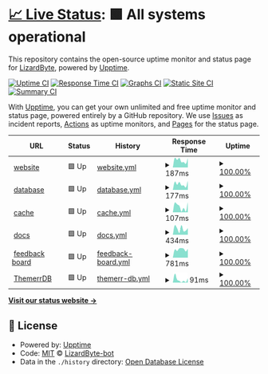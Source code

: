 # [📈 Live Status](https://status.lizardbyte.dev): <!--live status--> **🟩 All systems operational**

This repository contains the open-source uptime monitor and status page for [LizardByte](https://app.lizardbyte.dev), powered by [Upptime](https://github.com/upptime/upptime).

[![Uptime CI](https://github.com/LizardByte-bot/upptime/workflows/Uptime%20CI/badge.svg)](https://github.com/LizardByte-bot/upptime/actions?query=workflow%3A%22Uptime+CI%22)
[![Response Time CI](https://github.com/LizardByte-bot/upptime/workflows/Response%20Time%20CI/badge.svg)](https://github.com/LizardByte-bot/upptime/actions?query=workflow%3A%22Response+Time+CI%22)
[![Graphs CI](https://github.com/LizardByte-bot/upptime/workflows/Graphs%20CI/badge.svg)](https://github.com/LizardByte-bot/upptime/actions?query=workflow%3A%22Graphs+CI%22)
[![Static Site CI](https://github.com/LizardByte-bot/upptime/workflows/Static%20Site%20CI/badge.svg)](https://github.com/LizardByte-bot/upptime/actions?query=workflow%3A%22Static+Site+CI%22)
[![Summary CI](https://github.com/LizardByte-bot/upptime/workflows/Summary%20CI/badge.svg)](https://github.com/LizardByte-bot/upptime/actions?query=workflow%3A%22Summary+CI%22)

With [Upptime](https://upptime.js.org), you can get your own unlimited and free uptime monitor and status page, powered entirely by a GitHub repository. We use [Issues](https://github.com/LizardByte-bot/upptime/issues) as incident reports, [Actions](https://github.com/LizardByte-bot/upptime/actions) as uptime monitors, and [Pages](https://status.lizardbyte.dev) for the status page.

<!--start: status pages-->
<!-- This summary is generated by Upptime (https://github.com/upptime/upptime) -->
<!-- Do not edit this manually, your changes will be overwritten -->
<!-- prettier-ignore -->
| URL | Status | History | Response Time | Uptime |
| --- | ------ | ------- | ------------- | ------ |
| <img alt="" src="https://icons.duckduckgo.com/ip3/app.lizardbyte.dev.ico" height="13"> [website](https://app.lizardbyte.dev) | 🟩 Up | [website.yml](https://github.com/LizardByte-bot/upptime/commits/HEAD/history/website.yml) | <details><summary><img alt="Response time graph" src="./graphs/website/response-time-week.png" height="20"> 187ms</summary><br><a href="https://status.lizardbyte.dev/history/website"><img alt="Response time 192" src="https://img.shields.io/endpoint?url=https%3A%2F%2Fraw.githubusercontent.com%2FLizardByte-bot%2Fupptime%2FHEAD%2Fapi%2Fwebsite%2Fresponse-time.json"></a><br><a href="https://status.lizardbyte.dev/history/website"><img alt="24-hour response time 121" src="https://img.shields.io/endpoint?url=https%3A%2F%2Fraw.githubusercontent.com%2FLizardByte-bot%2Fupptime%2FHEAD%2Fapi%2Fwebsite%2Fresponse-time-day.json"></a><br><a href="https://status.lizardbyte.dev/history/website"><img alt="7-day response time 187" src="https://img.shields.io/endpoint?url=https%3A%2F%2Fraw.githubusercontent.com%2FLizardByte-bot%2Fupptime%2FHEAD%2Fapi%2Fwebsite%2Fresponse-time-week.json"></a><br><a href="https://status.lizardbyte.dev/history/website"><img alt="30-day response time 164" src="https://img.shields.io/endpoint?url=https%3A%2F%2Fraw.githubusercontent.com%2FLizardByte-bot%2Fupptime%2FHEAD%2Fapi%2Fwebsite%2Fresponse-time-month.json"></a><br><a href="https://status.lizardbyte.dev/history/website"><img alt="1-year response time 192" src="https://img.shields.io/endpoint?url=https%3A%2F%2Fraw.githubusercontent.com%2FLizardByte-bot%2Fupptime%2FHEAD%2Fapi%2Fwebsite%2Fresponse-time-year.json"></a></details> | <details><summary><a href="https://status.lizardbyte.dev/history/website">100.00%</a></summary><a href="https://status.lizardbyte.dev/history/website"><img alt="All-time uptime 99.98%" src="https://img.shields.io/endpoint?url=https%3A%2F%2Fraw.githubusercontent.com%2FLizardByte-bot%2Fupptime%2FHEAD%2Fapi%2Fwebsite%2Fuptime.json"></a><br><a href="https://status.lizardbyte.dev/history/website"><img alt="24-hour uptime 100.00%" src="https://img.shields.io/endpoint?url=https%3A%2F%2Fraw.githubusercontent.com%2FLizardByte-bot%2Fupptime%2FHEAD%2Fapi%2Fwebsite%2Fuptime-day.json"></a><br><a href="https://status.lizardbyte.dev/history/website"><img alt="7-day uptime 100.00%" src="https://img.shields.io/endpoint?url=https%3A%2F%2Fraw.githubusercontent.com%2FLizardByte-bot%2Fupptime%2FHEAD%2Fapi%2Fwebsite%2Fuptime-week.json"></a><br><a href="https://status.lizardbyte.dev/history/website"><img alt="30-day uptime 100.00%" src="https://img.shields.io/endpoint?url=https%3A%2F%2Fraw.githubusercontent.com%2FLizardByte-bot%2Fupptime%2FHEAD%2Fapi%2Fwebsite%2Fuptime-month.json"></a><br><a href="https://status.lizardbyte.dev/history/website"><img alt="1-year uptime 99.98%" src="https://img.shields.io/endpoint?url=https%3A%2F%2Fraw.githubusercontent.com%2FLizardByte-bot%2Fupptime%2FHEAD%2Fapi%2Fwebsite%2Fuptime-year.json"></a></details>
| <img alt="" src="https://icons.duckduckgo.com/ip3/db.lizardbyte.dev.ico" height="13"> [database](https://db.lizardbyte.dev) | 🟩 Up | [database.yml](https://github.com/LizardByte-bot/upptime/commits/HEAD/history/database.yml) | <details><summary><img alt="Response time graph" src="./graphs/database/response-time-week.png" height="20"> 177ms</summary><br><a href="https://status.lizardbyte.dev/history/database"><img alt="Response time 158" src="https://img.shields.io/endpoint?url=https%3A%2F%2Fraw.githubusercontent.com%2FLizardByte-bot%2Fupptime%2FHEAD%2Fapi%2Fdatabase%2Fresponse-time.json"></a><br><a href="https://status.lizardbyte.dev/history/database"><img alt="24-hour response time 111" src="https://img.shields.io/endpoint?url=https%3A%2F%2Fraw.githubusercontent.com%2FLizardByte-bot%2Fupptime%2FHEAD%2Fapi%2Fdatabase%2Fresponse-time-day.json"></a><br><a href="https://status.lizardbyte.dev/history/database"><img alt="7-day response time 177" src="https://img.shields.io/endpoint?url=https%3A%2F%2Fraw.githubusercontent.com%2FLizardByte-bot%2Fupptime%2FHEAD%2Fapi%2Fdatabase%2Fresponse-time-week.json"></a><br><a href="https://status.lizardbyte.dev/history/database"><img alt="30-day response time 154" src="https://img.shields.io/endpoint?url=https%3A%2F%2Fraw.githubusercontent.com%2FLizardByte-bot%2Fupptime%2FHEAD%2Fapi%2Fdatabase%2Fresponse-time-month.json"></a><br><a href="https://status.lizardbyte.dev/history/database"><img alt="1-year response time 158" src="https://img.shields.io/endpoint?url=https%3A%2F%2Fraw.githubusercontent.com%2FLizardByte-bot%2Fupptime%2FHEAD%2Fapi%2Fdatabase%2Fresponse-time-year.json"></a></details> | <details><summary><a href="https://status.lizardbyte.dev/history/database">100.00%</a></summary><a href="https://status.lizardbyte.dev/history/database"><img alt="All-time uptime 99.98%" src="https://img.shields.io/endpoint?url=https%3A%2F%2Fraw.githubusercontent.com%2FLizardByte-bot%2Fupptime%2FHEAD%2Fapi%2Fdatabase%2Fuptime.json"></a><br><a href="https://status.lizardbyte.dev/history/database"><img alt="24-hour uptime 100.00%" src="https://img.shields.io/endpoint?url=https%3A%2F%2Fraw.githubusercontent.com%2FLizardByte-bot%2Fupptime%2FHEAD%2Fapi%2Fdatabase%2Fuptime-day.json"></a><br><a href="https://status.lizardbyte.dev/history/database"><img alt="7-day uptime 100.00%" src="https://img.shields.io/endpoint?url=https%3A%2F%2Fraw.githubusercontent.com%2FLizardByte-bot%2Fupptime%2FHEAD%2Fapi%2Fdatabase%2Fuptime-week.json"></a><br><a href="https://status.lizardbyte.dev/history/database"><img alt="30-day uptime 100.00%" src="https://img.shields.io/endpoint?url=https%3A%2F%2Fraw.githubusercontent.com%2FLizardByte-bot%2Fupptime%2FHEAD%2Fapi%2Fdatabase%2Fuptime-month.json"></a><br><a href="https://status.lizardbyte.dev/history/database"><img alt="1-year uptime 99.98%" src="https://img.shields.io/endpoint?url=https%3A%2F%2Fraw.githubusercontent.com%2FLizardByte-bot%2Fupptime%2FHEAD%2Fapi%2Fdatabase%2Fuptime-year.json"></a></details>
| <img alt="" src="https://icons.duckduckgo.com/ip3/app.lizardbyte.dev.ico" height="13"> [cache](https://app.lizardbyte.dev/uno) | 🟩 Up | [cache.yml](https://github.com/LizardByte-bot/upptime/commits/HEAD/history/cache.yml) | <details><summary><img alt="Response time graph" src="./graphs/cache/response-time-week.png" height="20"> 107ms</summary><br><a href="https://status.lizardbyte.dev/history/cache"><img alt="Response time 73" src="https://img.shields.io/endpoint?url=https%3A%2F%2Fraw.githubusercontent.com%2FLizardByte-bot%2Fupptime%2FHEAD%2Fapi%2Fcache%2Fresponse-time.json"></a><br><a href="https://status.lizardbyte.dev/history/cache"><img alt="24-hour response time 19" src="https://img.shields.io/endpoint?url=https%3A%2F%2Fraw.githubusercontent.com%2FLizardByte-bot%2Fupptime%2FHEAD%2Fapi%2Fcache%2Fresponse-time-day.json"></a><br><a href="https://status.lizardbyte.dev/history/cache"><img alt="7-day response time 107" src="https://img.shields.io/endpoint?url=https%3A%2F%2Fraw.githubusercontent.com%2FLizardByte-bot%2Fupptime%2FHEAD%2Fapi%2Fcache%2Fresponse-time-week.json"></a><br><a href="https://status.lizardbyte.dev/history/cache"><img alt="30-day response time 82" src="https://img.shields.io/endpoint?url=https%3A%2F%2Fraw.githubusercontent.com%2FLizardByte-bot%2Fupptime%2FHEAD%2Fapi%2Fcache%2Fresponse-time-month.json"></a><br><a href="https://status.lizardbyte.dev/history/cache"><img alt="1-year response time 73" src="https://img.shields.io/endpoint?url=https%3A%2F%2Fraw.githubusercontent.com%2FLizardByte-bot%2Fupptime%2FHEAD%2Fapi%2Fcache%2Fresponse-time-year.json"></a></details> | <details><summary><a href="https://status.lizardbyte.dev/history/cache">100.00%</a></summary><a href="https://status.lizardbyte.dev/history/cache"><img alt="All-time uptime 99.98%" src="https://img.shields.io/endpoint?url=https%3A%2F%2Fraw.githubusercontent.com%2FLizardByte-bot%2Fupptime%2FHEAD%2Fapi%2Fcache%2Fuptime.json"></a><br><a href="https://status.lizardbyte.dev/history/cache"><img alt="24-hour uptime 100.00%" src="https://img.shields.io/endpoint?url=https%3A%2F%2Fraw.githubusercontent.com%2FLizardByte-bot%2Fupptime%2FHEAD%2Fapi%2Fcache%2Fuptime-day.json"></a><br><a href="https://status.lizardbyte.dev/history/cache"><img alt="7-day uptime 100.00%" src="https://img.shields.io/endpoint?url=https%3A%2F%2Fraw.githubusercontent.com%2FLizardByte-bot%2Fupptime%2FHEAD%2Fapi%2Fcache%2Fuptime-week.json"></a><br><a href="https://status.lizardbyte.dev/history/cache"><img alt="30-day uptime 100.00%" src="https://img.shields.io/endpoint?url=https%3A%2F%2Fraw.githubusercontent.com%2FLizardByte-bot%2Fupptime%2FHEAD%2Fapi%2Fcache%2Fuptime-month.json"></a><br><a href="https://status.lizardbyte.dev/history/cache"><img alt="1-year uptime 99.98%" src="https://img.shields.io/endpoint?url=https%3A%2F%2Fraw.githubusercontent.com%2FLizardByte-bot%2Fupptime%2FHEAD%2Fapi%2Fcache%2Fuptime-year.json"></a></details>
| <img alt="" src="https://icons.duckduckgo.com/ip3/docs.lizardbyte.dev.ico" height="13"> [docs](https://docs.lizardbyte.dev) | 🟩 Up | [docs.yml](https://github.com/LizardByte-bot/upptime/commits/HEAD/history/docs.yml) | <details><summary><img alt="Response time graph" src="./graphs/docs/response-time-week.png" height="20"> 434ms</summary><br><a href="https://status.lizardbyte.dev/history/docs"><img alt="Response time 452" src="https://img.shields.io/endpoint?url=https%3A%2F%2Fraw.githubusercontent.com%2FLizardByte-bot%2Fupptime%2FHEAD%2Fapi%2Fdocs%2Fresponse-time.json"></a><br><a href="https://status.lizardbyte.dev/history/docs"><img alt="24-hour response time 257" src="https://img.shields.io/endpoint?url=https%3A%2F%2Fraw.githubusercontent.com%2FLizardByte-bot%2Fupptime%2FHEAD%2Fapi%2Fdocs%2Fresponse-time-day.json"></a><br><a href="https://status.lizardbyte.dev/history/docs"><img alt="7-day response time 434" src="https://img.shields.io/endpoint?url=https%3A%2F%2Fraw.githubusercontent.com%2FLizardByte-bot%2Fupptime%2FHEAD%2Fapi%2Fdocs%2Fresponse-time-week.json"></a><br><a href="https://status.lizardbyte.dev/history/docs"><img alt="30-day response time 414" src="https://img.shields.io/endpoint?url=https%3A%2F%2Fraw.githubusercontent.com%2FLizardByte-bot%2Fupptime%2FHEAD%2Fapi%2Fdocs%2Fresponse-time-month.json"></a><br><a href="https://status.lizardbyte.dev/history/docs"><img alt="1-year response time 452" src="https://img.shields.io/endpoint?url=https%3A%2F%2Fraw.githubusercontent.com%2FLizardByte-bot%2Fupptime%2FHEAD%2Fapi%2Fdocs%2Fresponse-time-year.json"></a></details> | <details><summary><a href="https://status.lizardbyte.dev/history/docs">100.00%</a></summary><a href="https://status.lizardbyte.dev/history/docs"><img alt="All-time uptime 100.00%" src="https://img.shields.io/endpoint?url=https%3A%2F%2Fraw.githubusercontent.com%2FLizardByte-bot%2Fupptime%2FHEAD%2Fapi%2Fdocs%2Fuptime.json"></a><br><a href="https://status.lizardbyte.dev/history/docs"><img alt="24-hour uptime 100.00%" src="https://img.shields.io/endpoint?url=https%3A%2F%2Fraw.githubusercontent.com%2FLizardByte-bot%2Fupptime%2FHEAD%2Fapi%2Fdocs%2Fuptime-day.json"></a><br><a href="https://status.lizardbyte.dev/history/docs"><img alt="7-day uptime 100.00%" src="https://img.shields.io/endpoint?url=https%3A%2F%2Fraw.githubusercontent.com%2FLizardByte-bot%2Fupptime%2FHEAD%2Fapi%2Fdocs%2Fuptime-week.json"></a><br><a href="https://status.lizardbyte.dev/history/docs"><img alt="30-day uptime 100.00%" src="https://img.shields.io/endpoint?url=https%3A%2F%2Fraw.githubusercontent.com%2FLizardByte-bot%2Fupptime%2FHEAD%2Fapi%2Fdocs%2Fuptime-month.json"></a><br><a href="https://status.lizardbyte.dev/history/docs"><img alt="1-year uptime 100.00%" src="https://img.shields.io/endpoint?url=https%3A%2F%2Fraw.githubusercontent.com%2FLizardByte-bot%2Fupptime%2FHEAD%2Fapi%2Fdocs%2Fuptime-year.json"></a></details>
| <img alt="" src="https://icons.duckduckgo.com/ip3/feedback.lizardbyte.dev.ico" height="13"> [feedback board](https://feedback.lizardbyte.dev) | 🟩 Up | [feedback-board.yml](https://github.com/LizardByte-bot/upptime/commits/HEAD/history/feedback-board.yml) | <details><summary><img alt="Response time graph" src="./graphs/feedback-board/response-time-week.png" height="20"> 781ms</summary><br><a href="https://status.lizardbyte.dev/history/feedback-board"><img alt="Response time 618" src="https://img.shields.io/endpoint?url=https%3A%2F%2Fraw.githubusercontent.com%2FLizardByte-bot%2Fupptime%2FHEAD%2Fapi%2Ffeedback-board%2Fresponse-time.json"></a><br><a href="https://status.lizardbyte.dev/history/feedback-board"><img alt="24-hour response time 558" src="https://img.shields.io/endpoint?url=https%3A%2F%2Fraw.githubusercontent.com%2FLizardByte-bot%2Fupptime%2FHEAD%2Fapi%2Ffeedback-board%2Fresponse-time-day.json"></a><br><a href="https://status.lizardbyte.dev/history/feedback-board"><img alt="7-day response time 781" src="https://img.shields.io/endpoint?url=https%3A%2F%2Fraw.githubusercontent.com%2FLizardByte-bot%2Fupptime%2FHEAD%2Fapi%2Ffeedback-board%2Fresponse-time-week.json"></a><br><a href="https://status.lizardbyte.dev/history/feedback-board"><img alt="30-day response time 663" src="https://img.shields.io/endpoint?url=https%3A%2F%2Fraw.githubusercontent.com%2FLizardByte-bot%2Fupptime%2FHEAD%2Fapi%2Ffeedback-board%2Fresponse-time-month.json"></a><br><a href="https://status.lizardbyte.dev/history/feedback-board"><img alt="1-year response time 618" src="https://img.shields.io/endpoint?url=https%3A%2F%2Fraw.githubusercontent.com%2FLizardByte-bot%2Fupptime%2FHEAD%2Fapi%2Ffeedback-board%2Fresponse-time-year.json"></a></details> | <details><summary><a href="https://status.lizardbyte.dev/history/feedback-board">100.00%</a></summary><a href="https://status.lizardbyte.dev/history/feedback-board"><img alt="All-time uptime 99.97%" src="https://img.shields.io/endpoint?url=https%3A%2F%2Fraw.githubusercontent.com%2FLizardByte-bot%2Fupptime%2FHEAD%2Fapi%2Ffeedback-board%2Fuptime.json"></a><br><a href="https://status.lizardbyte.dev/history/feedback-board"><img alt="24-hour uptime 100.00%" src="https://img.shields.io/endpoint?url=https%3A%2F%2Fraw.githubusercontent.com%2FLizardByte-bot%2Fupptime%2FHEAD%2Fapi%2Ffeedback-board%2Fuptime-day.json"></a><br><a href="https://status.lizardbyte.dev/history/feedback-board"><img alt="7-day uptime 100.00%" src="https://img.shields.io/endpoint?url=https%3A%2F%2Fraw.githubusercontent.com%2FLizardByte-bot%2Fupptime%2FHEAD%2Fapi%2Ffeedback-board%2Fuptime-week.json"></a><br><a href="https://status.lizardbyte.dev/history/feedback-board"><img alt="30-day uptime 100.00%" src="https://img.shields.io/endpoint?url=https%3A%2F%2Fraw.githubusercontent.com%2FLizardByte-bot%2Fupptime%2FHEAD%2Fapi%2Ffeedback-board%2Fuptime-month.json"></a><br><a href="https://status.lizardbyte.dev/history/feedback-board"><img alt="1-year uptime 99.97%" src="https://img.shields.io/endpoint?url=https%3A%2F%2Fraw.githubusercontent.com%2FLizardByte-bot%2Fupptime%2FHEAD%2Fapi%2Ffeedback-board%2Fuptime-year.json"></a></details>
| <img alt="" src="https://icons.duckduckgo.com/ip3/app.lizardbyte.dev.ico" height="13"> [ThemerrDB](https://app.lizardbyte.dev/ThemerrDB) | 🟩 Up | [themerr-db.yml](https://github.com/LizardByte-bot/upptime/commits/HEAD/history/themerr-db.yml) | <details><summary><img alt="Response time graph" src="./graphs/themerr-db/response-time-week.png" height="20"> 91ms</summary><br><a href="https://status.lizardbyte.dev/history/themerr-db"><img alt="Response time 75" src="https://img.shields.io/endpoint?url=https%3A%2F%2Fraw.githubusercontent.com%2FLizardByte-bot%2Fupptime%2FHEAD%2Fapi%2Fthemerr-db%2Fresponse-time.json"></a><br><a href="https://status.lizardbyte.dev/history/themerr-db"><img alt="24-hour response time 18" src="https://img.shields.io/endpoint?url=https%3A%2F%2Fraw.githubusercontent.com%2FLizardByte-bot%2Fupptime%2FHEAD%2Fapi%2Fthemerr-db%2Fresponse-time-day.json"></a><br><a href="https://status.lizardbyte.dev/history/themerr-db"><img alt="7-day response time 91" src="https://img.shields.io/endpoint?url=https%3A%2F%2Fraw.githubusercontent.com%2FLizardByte-bot%2Fupptime%2FHEAD%2Fapi%2Fthemerr-db%2Fresponse-time-week.json"></a><br><a href="https://status.lizardbyte.dev/history/themerr-db"><img alt="30-day response time 79" src="https://img.shields.io/endpoint?url=https%3A%2F%2Fraw.githubusercontent.com%2FLizardByte-bot%2Fupptime%2FHEAD%2Fapi%2Fthemerr-db%2Fresponse-time-month.json"></a><br><a href="https://status.lizardbyte.dev/history/themerr-db"><img alt="1-year response time 75" src="https://img.shields.io/endpoint?url=https%3A%2F%2Fraw.githubusercontent.com%2FLizardByte-bot%2Fupptime%2FHEAD%2Fapi%2Fthemerr-db%2Fresponse-time-year.json"></a></details> | <details><summary><a href="https://status.lizardbyte.dev/history/themerr-db">100.00%</a></summary><a href="https://status.lizardbyte.dev/history/themerr-db"><img alt="All-time uptime 100.00%" src="https://img.shields.io/endpoint?url=https%3A%2F%2Fraw.githubusercontent.com%2FLizardByte-bot%2Fupptime%2FHEAD%2Fapi%2Fthemerr-db%2Fuptime.json"></a><br><a href="https://status.lizardbyte.dev/history/themerr-db"><img alt="24-hour uptime 100.00%" src="https://img.shields.io/endpoint?url=https%3A%2F%2Fraw.githubusercontent.com%2FLizardByte-bot%2Fupptime%2FHEAD%2Fapi%2Fthemerr-db%2Fuptime-day.json"></a><br><a href="https://status.lizardbyte.dev/history/themerr-db"><img alt="7-day uptime 100.00%" src="https://img.shields.io/endpoint?url=https%3A%2F%2Fraw.githubusercontent.com%2FLizardByte-bot%2Fupptime%2FHEAD%2Fapi%2Fthemerr-db%2Fuptime-week.json"></a><br><a href="https://status.lizardbyte.dev/history/themerr-db"><img alt="30-day uptime 100.00%" src="https://img.shields.io/endpoint?url=https%3A%2F%2Fraw.githubusercontent.com%2FLizardByte-bot%2Fupptime%2FHEAD%2Fapi%2Fthemerr-db%2Fuptime-month.json"></a><br><a href="https://status.lizardbyte.dev/history/themerr-db"><img alt="1-year uptime 100.00%" src="https://img.shields.io/endpoint?url=https%3A%2F%2Fraw.githubusercontent.com%2FLizardByte-bot%2Fupptime%2FHEAD%2Fapi%2Fthemerr-db%2Fuptime-year.json"></a></details>

<!--end: status pages-->

[**Visit our status website →**](https://status.lizardbyte.dev)

## 📄 License

- Powered by: [Upptime](https://github.com/upptime/upptime)
- Code: [MIT](./LICENSE) © [LizardByte-bot](https://app.lizardbyte.dev)
- Data in the `./history` directory: [Open Database License](https://opendatacommons.org/licenses/odbl/1-0/)
